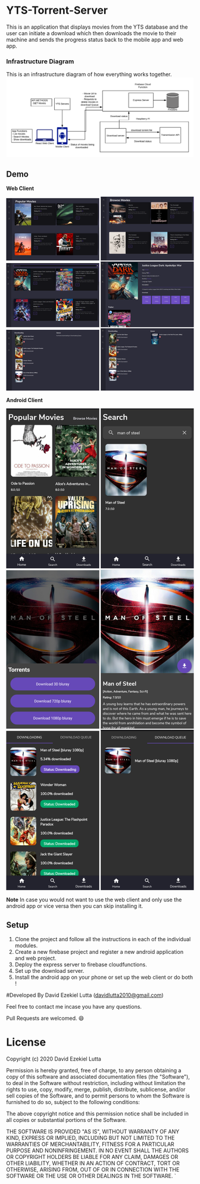 # YTS-Torrent-Server
This is an application that displays movies from the YTS database and the user can initiate a download which then downloads the movie to their machine and sends the progress status back to the mobile app and web app.

### Infrastructure Diagram
This is an infrastructure diagram of how everything works together.
![infrastructure diagram](/Images/infrastructureDiagram.png)

## Demo
**Web Client**


![infrastructure diagram](/Images/webScreenShot1.png)
![infrastructure diagram](/Images/webScreenShot2.png)
![infrastructure diagram](/Images/webScreenShot5.png)
![infrastructure diagram](/Images/webScreenShot3.png)
![infrastructure diagram](/Images/webScreenShot4.png)
![infrastructure diagram](/Images/webScreenShot6.png)

**Android Client**


![infrastructure diagram](/Images/androidScreenShot3.png)
![infrastructure diagram](/Images/androidScreenShot4.png)
![infrastructure diagram](/Images/androidScreenShot5.png)
![infrastructure diagram](/Images/androidScreenShot6.png)
![infrastructure diagram](/Images/androidScreenShot2.png)
![infrastructure diagram](/Images/androidScreenShot1.png)


**Note** In case you would not want to use the web client and only use the android app or vice versa then you can skip installing it.

## Setup
1. Clone the project and follow all the instructions in each of the individual modules.  
2. Create a new firebase project and register a new android application and web project. 
3. Deploy the express server to firebase cloudfunctions.
4. Set up the download server.
5. Install the android app on your phone or set up the web client or do both !

#Developed By
David Ezekiel Lutta (davidlutta2010@gmail.com)


Feel free to contact me incase you have any questions.


Pull Requests are welcomed. 😄
# License
 
 Copyright (c) 2020 David Ezekiel Lutta
 
 Permission is hereby granted, free of charge, to any person obtaining a copy
 of this software and associated documentation files (the "Software"), to deal
 in the Software without restriction, including without limitation the rights
 to use, copy, modify, merge, publish, distribute, sublicense, and/or sell
 copies of the Software, and to permit persons to whom the Software is
 furnished to do so, subject to the following conditions:
 
 The above copyright notice and this permission notice shall be included in all
 copies or substantial portions of the Software.
 
 THE SOFTWARE IS PROVIDED "AS IS", WITHOUT WARRANTY OF ANY KIND, EXPRESS OR
 IMPLIED, INCLUDING BUT NOT LIMITED TO THE WARRANTIES OF MERCHANTABILITY,
 FITNESS FOR A PARTICULAR PURPOSE AND NONINFRINGEMENT. IN NO EVENT SHALL THE
 AUTHORS OR COPYRIGHT HOLDERS BE LIABLE FOR ANY CLAIM, DAMAGES OR OTHER
 LIABILITY, WHETHER IN AN ACTION OF CONTRACT, TORT OR OTHERWISE, ARISING FROM,
 OUT OF OR IN CONNECTION WITH THE SOFTWARE OR THE USE OR OTHER DEALINGS IN THE
 SOFTWARE.
`

